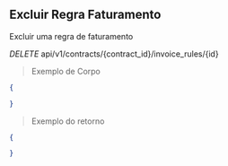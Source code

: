 ## Excluir Regra Faturamento

Excluir uma regra de faturamento

<div class="api-endpoint">
  <div class="endpoint-data">
    <i class="label label-get">DELETE</i>
     api/v1/contracts/{contract_id}/invoice_rules/{id}
  </div>
</div>


> Exemplo de Corpo

```json
{

}
```

> Exemplo do retorno

```json
{

}
```